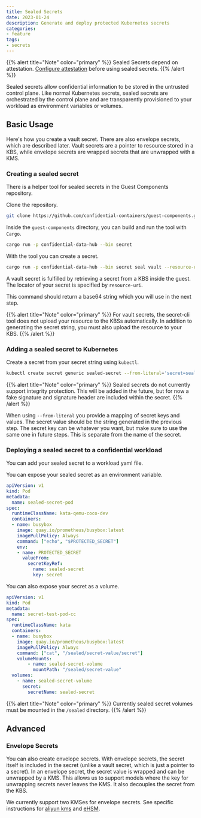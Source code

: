 ```yaml
---
title: Sealed Secrets 
date: 2023-01-24
description: Generate and deploy protected Kubernetes secrets
categories:
- feature 
tags:
- secrets 
---
```


{{% alert title="Note" color="primary" %}}
Sealed Secrets depend on attestation.
[Configure attestation](../attestation) before using sealed secrets.
{{% /alert %}}

Sealed secrets allow confidential information to be stored in the untrusted control plane.
Like normal Kubernetes secrets, sealed secrets are orchestrated by the control plane
and are transparently provisioned to your workload as environment variables or volumes.

## Basic Usage

Here's how you create a vault secret.
There are also envelope secrets, which are described later.
Vault secrets are a pointer to resource stored in a KBS,
while envelope secrets are wrapped secrets that are unwrapped with a KMS.

### Creating a sealed secret

There is a helper tool for sealed secrets in the Guest Components repository.

Clone the repository.
```bash
git clone https://github.com/confidential-containers/guest-components.git
```

Inside the `guest-components` directory, you can build and run the tool with `Cargo`.
```bash
cargo run -p confidential-data-hub --bin secret
```

With the tool you can create a secret.
```bash
cargo run -p confidential-data-hub --bin secret seal vault --resource-uri kbs:///your/secret/here --provider kbs
```

A vault secret is fulfilled by retrieving a secret from a KBS inside the guest.
The locator of your secret is specified by `resource-uri`.

This command should return a base64 string which you will use in the next step.

{{% alert title="Note" color="primary" %}}
For vault secrets, the secret-cli tool does not upload your resource to the KBSs
automatically.
In addition to generating the secret string, you must also upload the resource
to your KBS.
{{% /alert %}}

### Adding a sealed secret to Kubernetes

Create a secret from your secret string using `kubectl`.
```bash
kubectl create secret generic sealed-secret --from-literal='secret=sealed.fakejwsheader.ewogICAgInZlcnNpb24iOiAiMC4xLjAiLAogICAgInR5cGUiOiAidmF1bHQiLAogICAgIm5hbWUiOiAia2JzOi8vL2RlZmF1bHQvc2VhbGVkLXNlY3JldC90ZXN0IiwKICAgICJwcm92aWRlciI6ICJrYnMiLAogICAgInByb3ZpZGVyX3NldHRpbmdzIjoge30sCiAgICAiYW5ub3RhdGlvbnMiOiB7fQp9Cg==.fakesignature'
```

{{% alert title="Note" color="primary" %}}
Sealed secrets do not currently support integrity protection.
This will be added in the future, but for now a fake signature
and signature header are included within the secret.
{{% /alert %}}

When using `--from-literal` you provide a mapping of secret keys and values. 
The secret value should be the string generated in the previous step.
The secret key can be whatever you want, but make sure to use the same one in future steps.
This is separate from the name of the secret.

### Deploying a sealed secret to a confidential workload

You can add your sealed secret to a workload yaml file.

You can expose your sealed secret as an environment variable.
```yaml
apiVersion: v1
kind: Pod
metadata:
  name: sealed-secret-pod
spec:
  runtimeClassName: kata-qemu-coco-dev
  containers:
  - name: busybox
    image: quay.io/prometheus/busybox:latest
    imagePullPolicy: Always
    command: ["echo", "$PROTECTED_SECRET"]
    env:
    - name: PROTECTED_SECRET
      valueFrom:
        secretKeyRef:
          name: sealed-secret
          key: secret
```

You can also expose your secret as a volume.
```yaml 
apiVersion: v1
kind: Pod
metadata:
  name: secret-test-pod-cc
spec:
  runtimeClassName: kata
  containers:
  - name: busybox
    image: quay.io/prometheus/busybox:latest
    imagePullPolicy: Always
    command: ["cat", "/sealed/secret-value/secret"]
    volumeMounts:
        - name: sealed-secret-volume
          mountPath: "/sealed/secret-value"
  volumes:
    - name: sealed-secret-volume
      secret:
        secretName: sealed-secret
```
{{% alert title="Note" color="primary" %}}
Currently sealed secret volumes must be mounted
in the `/sealed` directory.
{{% /alert %}}

## Advanced

### Envelope Secrets

You can also create envelope secrets.
With envelope secrets, the secret itself is included in the secret
(unlike a vault secret, which is just a pointer to a secret).
In an envelope secret, the secret value is wrapped and can be unwrapped
by a KMS.
This allows us to support models where the key for unwrapping secrets
never leaves the KMS.
It also decouples the secret from the KBS.

We currently support two KMSes for envelope secrets.
See specific instructions for [aliyun kms](https://github.com/confidential-containers/guest-components/blob/main/confidential-data-hub/docs/kms-providers/alibaba.md)
and [eHSM](https://github.com/confidential-containers/guest-components/blob/main/confidential-data-hub/docs/kms-providers/ehsm-kms.md).

